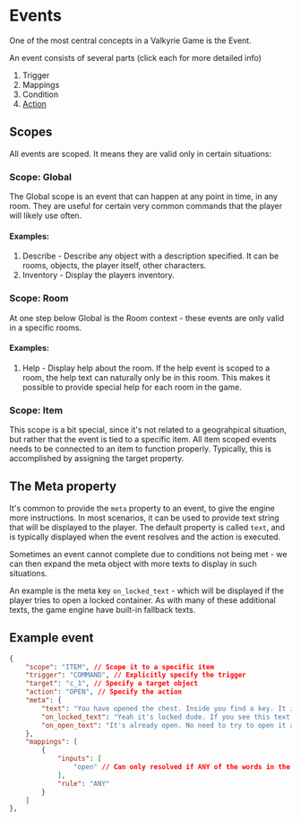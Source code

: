 # Events

One of the most central concepts in a Valkyrie Game is the Event.

An event consists of several parts (click each for more detailed info)

1. Trigger
2. Mappings
3. Condition
4. [Action](https://github.com/whemmingsson/valkyrie-tge/blob/master/docs/game-developers/actions.md)

## Scopes

All events are scoped. It means they are valid only in certain situations:

### Scope: Global
The Global scope is an event that can happen at any point in time, in any room. They are useful for certain very common commands that the player will likely use often.

#### Examples:

1. Describe - Describe any object with a description specified. It can be rooms, objects, the player itself, other characters. 
2. Inventory - Display the players inventory.

### Scope: Room
At one step below Global is the Room context - these events are only valid in a specific rooms. 

#### Examples:

1. Help - Display help about the room. If the help event is scoped to a room, the help text can naturally only be in this room. This makes it possible to provide special help for each room in the game.

### Scope: Item
This scope is a bit special, since it's not related to a geograhpical situation, but rather that the event is tied to a specific item. All item scoped events needs to be connected to an item to function properly. Typically, this is accomplished by assigning the target property.

## The Meta property
It's common to provide the `meta` property to an event, to give the engine more instructions. In most scenarios, it can be used to provide text string that will be displayed to the player. The default property is called `text`, and is typically displayed when the event resolves and the action is executed. 

Sometimes an event cannot complete due to conditions not being met - we can then expand the meta object with more texts to display in such situations.

An example is the meta key `on_locked_text` - which will be displayed if the player tries to open a locked container. As with many of these additional texts, the game engine have built-in fallback texts. 

## Example event

```json
{
    "scope": "ITEM", // Scope it to a specific item
    "trigger": "COMMAND", // Explicitly specify the trigger
    "target": "c_1", // Specify a target object
    "action": "OPEN", // Specify the action
    "meta": {
        "text": "You have opened the chest. Inside you find a key. It is a small brass <y>key</y>. It looks like it might fit a small lock. Maybe a lock of brass? It also contains a glass <c>orb</c>. It is very delicate and fragile. It looks like it might break if you drop it.\n",
        "on_locked_text": "Yeah it's locked dude. If you see this text anywhere, there is a bug in the logic.",
        "on_open_text": "It's already open. No need to try to open it again."
    },
    "mappings": [
        {
            "inputs": [
                "open" // Can only resolved if ANY of the words in the command is "open"
            ],
            "rule": "ANY"
        }
    ]
},

```
